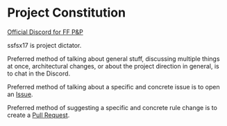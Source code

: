 # Project Constitution

[Official Discord for FF P&P](https://discord.gg/6CAVBMB)

ssfsx17 is project dictator.

Preferred method of talking about general stuff, discussing multiple things at once, architectural changes, or about the project direction in general, is to chat in the Discord.

Preferred method of talking about a specific and concrete issue is to open an [Issue](https://github.com/ssfsx17/ffpnp/issues).

Preferred method of suggesting a specific and concrete rule change is to create a [Pull Request](https://github.com/ssfsx17/ffpnp/pulls).
